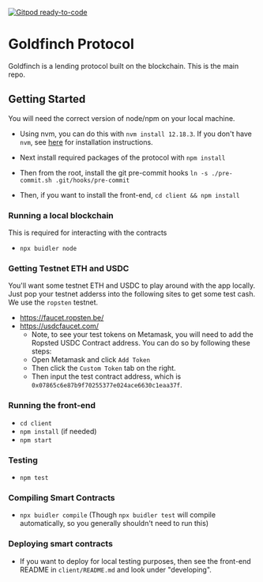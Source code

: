 [![Gitpod ready-to-code](https://img.shields.io/badge/Gitpod-ready--to--code-blue?logo=gitpod)](https://gitpod.io/#https://github.com/goldfinch-eng/goldfinch-protocol)

# Goldfinch Protocol
Goldfinch is a lending protocol built on the blockchain. This is the main repo.

## Getting Started
You will need the correct version of node/npm on your local machine.

- Using nvm, you can do this with `nvm install 12.18.3`. If you don't have `nvm`, see [here](https://github.com/nvm-sh/nvm#installing-and-updating) for installation instructions.

- Next install required packages of the protocol with `npm install`
- Then from the root, install the git pre-commit hooks `ln -s ./pre-commit.sh .git/hooks/pre-commit`
- Then, if you want to install the front-end, `cd client && npm install`

### Running a local blockchain
This is required for interacting with the contracts
- `npx buidler node`

### Getting Testnet ETH and USDC
You'll want some testnet ETH and USDC to play around with the app locally. Just pop your testnet adderss into the following sites to get some test cash. We use the `ropsten` testnet.

- https://faucet.ropsten.be/
- https://usdcfaucet.com/
  - Note, to see your test tokens on Metamask, you will need to add the Ropsted USDC Contract address. You can do so by following these steps:
  - Open Metamask and click `Add Token`
  - Then click the `Custom Token` tab on the right.
  - Then input the test contract address, which is `0x07865c6e87b9f70255377e024ace6630c1eaa37f`.

### Running the front-end
- `cd client`
- `npm install` (if needed)
- `npm start`

### Testing
- `npm test`

### Compiling Smart Contracts
- `npx buidler compile` (Though `npx buidler test` will compile automatically, so you generally shouldn't need to run this)

### Deploying smart contracts
- If you want to deploy for local testing purposes, then see the front-end README in `client/README.md` and look under "developing".

